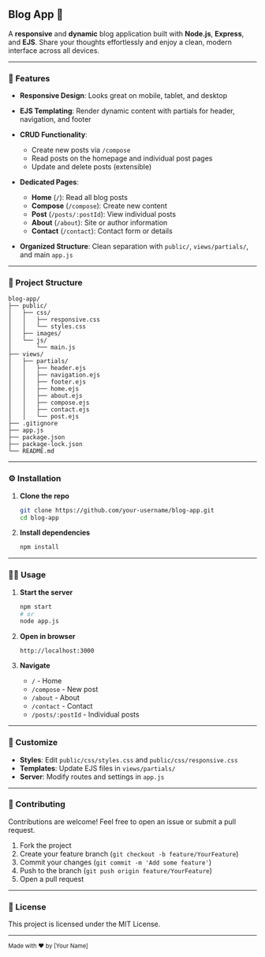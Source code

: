 ## Blog App 📝

A **responsive** and **dynamic** blog application built with **Node.js**, **Express**, and **EJS**. Share your thoughts effortlessly and enjoy a clean, modern interface across all devices.

---

### 🚀 Features

- **Responsive Design**: Looks great on mobile, tablet, and desktop
- **EJS Templating**: Render dynamic content with partials for header, navigation, and footer
- **CRUD Functionality**:

  - Create new posts via `/compose`
  - Read posts on the homepage and individual post pages
  - Update and delete posts (extensible)

- **Dedicated Pages**:

  - **Home** (`/`): Read all blog posts
  - **Compose** (`/compose`): Create new content
  - **Post** (`/posts/:postId`): View individual posts
  - **About** (`/about`): Site or author information
  - **Contact** (`/contact`): Contact form or details

- **Organized Structure**: Clean separation with `public/`, `views/partials/`, and main `app.js`

---

### 📁 Project Structure

```
blog-app/
├── public/
│   ├── css/
│   │   ├── responsive.css
│   │   └── styles.css
│   ├── images/
│   └── js/
│       └── main.js
├── views/
│   ├── partials/
│   │   ├── header.ejs
│   │   ├── navigation.ejs
│   │   ├── footer.ejs
│   │   ├── home.ejs
│   │   ├── about.ejs
│   │   ├── compose.ejs
│   │   ├── contact.ejs
│   │   └── post.ejs
├── .gitignore
├── app.js
├── package.json
├── package-lock.json
└── README.md
```

---

### ⚙️ Installation

1. **Clone the repo**

   ```bash
   git clone https://github.com/your-username/blog-app.git
   cd blog-app
   ```

2. **Install dependencies**

   ```bash
   npm install
   ```

---

### 🚴‍♂️ Usage

1. **Start the server**

   ```bash
   npm start
   # or
   node app.js
   ```

2. **Open in browser**

   ```
   http://localhost:3000
   ```

3. **Navigate**

   - `/` - Home
   - `/compose` - New post
   - `/about` - About
   - `/contact` - Contact
   - `/posts/:postId` - Individual posts

---

### 🎨 Customize

- **Styles**: Edit `public/css/styles.css` and `public/css/responsive.css`
- **Templates**: Update EJS files in `views/partials/`
- **Server**: Modify routes and settings in `app.js`

---

### 🤝 Contributing

Contributions are welcome! Feel free to open an issue or submit a pull request.

1. Fork the project
2. Create your feature branch (`git checkout -b feature/YourFeature`)
3. Commit your changes (`git commit -m 'Add some feature'`)
4. Push to the branch (`git push origin feature/YourFeature`)
5. Open a pull request

---

### 📄 License

This project is licensed under the MIT License.

---

<sub>Made with ❤️ by \[Your Name]</sub>
